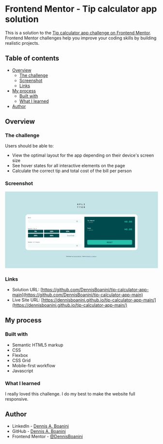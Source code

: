 # Frontend Mentor - Tip calculator app solution

This is a solution to the [Tip calculator app challenge on Frontend Mentor](https://www.frontendmentor.io/challenges/tip-calculator-app-ugJNGbJUX). Frontend Mentor challenges help you improve your coding skills by building realistic projects.

## Table of contents

- [Overview](#overview)
  - [The challenge](#the-challenge)
  - [Screenshot](#screenshot)
  - [Links](#links)
- [My process](#my-process)
  - [Built with](#built-with)
  - [What I learned](#what-i-learned)
- [Author](#author)

## Overview

### The challenge

Users should be able to:

- View the optimal layout for the app depending on their device's screen size
- See hover states for all interactive elements on the page
- Calculate the correct tip and total cost of the bill per person

### Screenshot

![full](screenshots/full.jpeg)

### Links

- Solution URL: [https://github.com/DennisBoanini/tip-calculator-app-main](https://github.com/DennisBoanini/tip-calculator-app-main)
- Live Site URL: [https://dennisboanini.github.io/tip-calculator-app-main/](https://dennisboanini.github.io/tip-calculator-app-main/)

## My process

### Built with

- Semantic HTML5 markup
- CSS
- Flexbox
- CSS Grid
- Mobile-first workflow
- Javascript

### What I learned

I really loved this challenge. I do my best to make the website full responsive. 

## Author

- LinkedIn - [Dennis A. Boanini](www.linkedin.com/in/dennisboanini)
- GitHub - [Dennis A. Boanini](https://github.com/DennisBoanini)
- Frontend Mentor - [@DennisBoanini](https://www.frontendmentor.io/profile/DennisBoanini)

